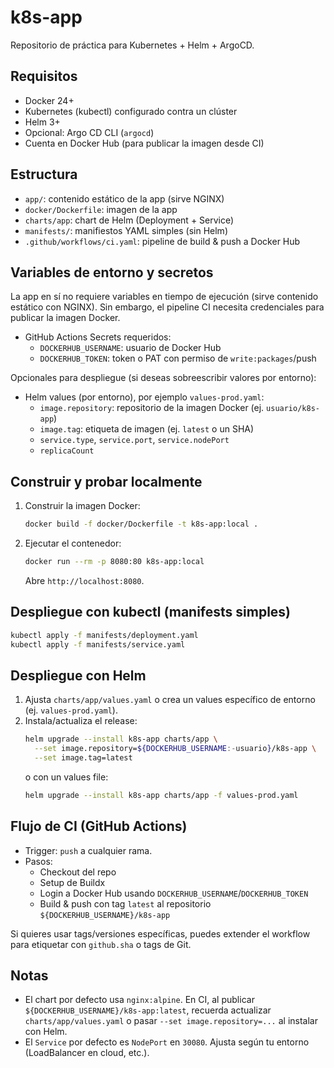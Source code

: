 # k8s-app
Repositorio de práctica para Kubernetes + Helm + ArgoCD.

## Requisitos
- Docker 24+
- Kubernetes (kubectl) configurado contra un clúster
- Helm 3+
- Opcional: Argo CD CLI (`argocd`)
- Cuenta en Docker Hub (para publicar la imagen desde CI)

## Estructura
- `app/`: contenido estático de la app (sirve NGINX)
- `docker/Dockerfile`: imagen de la app
- `charts/app`: chart de Helm (Deployment + Service)
- `manifests/`: manifiestos YAML simples (sin Helm)
- `.github/workflows/ci.yaml`: pipeline de build & push a Docker Hub

## Variables de entorno y secretos
La app en sí no requiere variables en tiempo de ejecución (sirve contenido estático con NGINX). Sin embargo, el pipeline CI necesita credenciales para publicar la imagen Docker.

- GitHub Actions Secrets requeridos:
  - `DOCKERHUB_USERNAME`: usuario de Docker Hub
  - `DOCKERHUB_TOKEN`: token o PAT con permiso de `write:packages`/push

Opcionales para despliegue (si deseas sobreescribir valores por entorno):
- Helm values (por entorno), por ejemplo `values-prod.yaml`:
  - `image.repository`: repositorio de la imagen Docker (ej. `usuario/k8s-app`)
  - `image.tag`: etiqueta de imagen (ej. `latest` o un SHA)
  - `service.type`, `service.port`, `service.nodePort`
  - `replicaCount`

## Construir y probar localmente
1. Construir la imagen Docker:
   ```bash
   docker build -f docker/Dockerfile -t k8s-app:local .
   ```
2. Ejecutar el contenedor:
   ```bash
   docker run --rm -p 8080:80 k8s-app:local
   ```
   Abre `http://localhost:8080`.

## Despliegue con kubectl (manifests simples)
```bash
kubectl apply -f manifests/deployment.yaml
kubectl apply -f manifests/service.yaml
```

## Despliegue con Helm
1. Ajusta `charts/app/values.yaml` o crea un values específico de entorno (ej. `values-prod.yaml`).
2. Instala/actualiza el release:
   ```bash
   helm upgrade --install k8s-app charts/app \
     --set image.repository=${DOCKERHUB_USERNAME:-usuario}/k8s-app \
     --set image.tag=latest
   ```
   o con un values file:
   ```bash
   helm upgrade --install k8s-app charts/app -f values-prod.yaml
   ```

## Flujo de CI (GitHub Actions)
- Trigger: `push` a cualquier rama.
- Pasos:
  - Checkout del repo
  - Setup de Buildx
  - Login a Docker Hub usando `DOCKERHUB_USERNAME`/`DOCKERHUB_TOKEN`
  - Build & push con tag `latest` al repositorio `${DOCKERHUB_USERNAME}/k8s-app`

Si quieres usar tags/versiones específicas, puedes extender el workflow para etiquetar con `github.sha` o tags de Git.

## Notas
- El chart por defecto usa `nginx:alpine`. En CI, al publicar `${DOCKERHUB_USERNAME}/k8s-app:latest`, recuerda actualizar `charts/app/values.yaml` o pasar `--set image.repository=...` al instalar con Helm.
- El `Service` por defecto es `NodePort` en `30080`. Ajusta según tu entorno (LoadBalancer en cloud, etc.).
